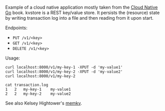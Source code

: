 Example of a cloud native application mostly taken from the [Cloud Native
Go](https://learning.oreilly.com/library/view/cloud-native-go/9781492076322/)
book. kvstore is a REST key/value store. It persists the (resource) state by
writing transaction log into a file and then reading from it upon start.

Endpoints:

* `PUT /v1/<key>`
* `GET /v1/<key>`
* `DELETE /v1/<key>`

Usage:

```
curl localhost:8000/v1/my-key-1 -XPUT -d 'my-value1'
curl localhost:8000/v1/my-key-2 -XPUT -d 'my-value2'
curl localhost:8000/v1/my-key-2

cat transaction.log
1	2	my-key-1	my-value1
2	2	my-key-2	my-value2
```

See also Kelsey Hightower's [memkv](https://github.com/kelseyhightower/memkv).